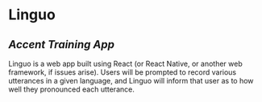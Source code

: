 # Linguo

## *Accent Training App*

Linguo is a web app built using React (or React Native, or another web framework, if issues arise).  Users will be prompted to record various utterances in a given language, and Linguo will inform that user as to how well they pronounced each utterance.  